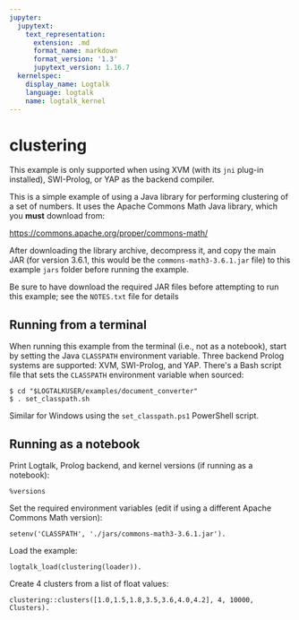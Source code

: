 ```yaml
---
jupyter:
  jupytext:
    text_representation:
      extension: .md
      format_name: markdown
      format_version: '1.3'
      jupytext_version: 1.16.7
  kernelspec:
    display_name: Logtalk
    language: logtalk
    name: logtalk_kernel
---
```


<!--
________________________________________________________________________

This file is part of Logtalk <https://logtalk.org/>  
SPDX-FileCopyrightText: 1998-2025 Paulo Moura <pmoura@logtalk.org>  
SPDX-License-Identifier: Apache-2.0

Licensed under the Apache License, Version 2.0 (the "License");
you may not use this file except in compliance with the License.
You may obtain a copy of the License at

    http://www.apache.org/licenses/LICENSE-2.0

Unless required by applicable law or agreed to in writing, software
distributed under the License is distributed on an "AS IS" BASIS,
WITHOUT WARRANTIES OR CONDITIONS OF ANY KIND, either express or implied.
See the License for the specific language governing permissions and
limitations under the License.
________________________________________________________________________
-->

# clustering

This example is only supported when using XVM (with its `jni` plug-in
installed), SWI-Prolog, or YAP as the backend compiler.

This is a simple example of using a Java library for performing clustering
of a set of numbers. It uses the Apache Commons Math Java library, which
you **must** download from:

https://commons.apache.org/proper/commons-math/

After downloading the library archive, decompress it, and copy the main
JAR (for version 3.6.1, this would be the `commons-math3-3.6.1.jar` file)
to this example `jars` folder before running the example.

Be sure to have download the required JAR files before attempting to
run this example; see the `NOTES.txt` file for details

## Running from a terminal

When running this example from the terminal (i.e., not as a notebook),
start by setting the Java `CLASSPATH` environment variable. Three backend
Prolog systems are supported: XVM, SWI-Prolog, and YAP. There's a Bash
script file that sets the `CLASSPATH` environment variable when sourced:

```text
$ cd "$LOGTALKUSER/examples/document_converter"
$ . set_classpath.sh
```

Similar for Windows using the `set_classpath.ps1` PowerShell script.

## Running as a notebook

Print Logtalk, Prolog backend, and kernel versions (if running as a notebook):

```logtalk
%versions
```

Set the required environment variables (edit if using a different Apache Commons Math version):

```logtalk
setenv('CLASSPATH', './jars/commons-math3-3.6.1.jar').
```

Load the example:

```logtalk
logtalk_load(clustering(loader)).
```

Create 4 clusters from a list of float values:

```logtalk
clustering::clusters([1.0,1.5,1.8,3.5,3.6,4.0,4.2], 4, 10000, Clusters).
```

<!--
Clusters = [[3.5, 3.6], [1.5, 1.8], [4.0, 4.2], [1.0]].
-->
